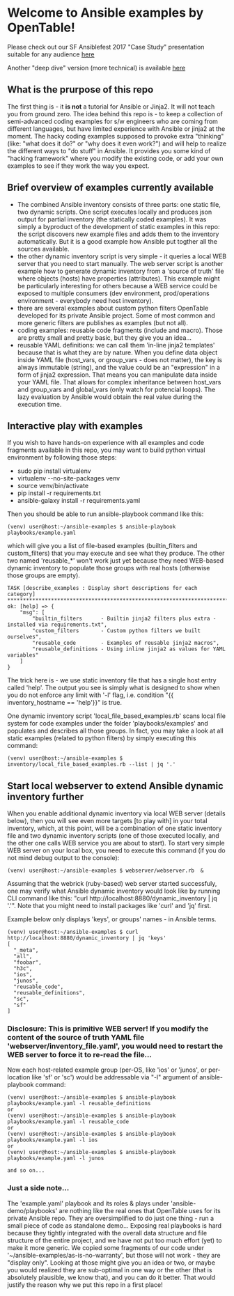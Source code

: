 # Welcome to Ansible examples by OpenTable!

Please check out our SF Ansiblefest 2017 "Case Study" presentation suitable for any audience [here](Ansiblefest2017/OT_case_study.pdf)

Another "deep dive" version (more technical) is available [here](Ansiblefest2017/OT_deep_dive.pdf)

## What is the prurpose of this repo
The first thing is - it __is not__ a tutorial for Ansible or Jinja2. It will not teach you from ground zero.
The idea behind this repo is - to keep a collection of semi-advanced coding examples for s/w engineers who are coming from different languages, but have limited experience with Ansible or jinja2 at the moment.
The hacky coding examples supposed to provoke extra "thinking" (like: "what does it do?" or "why does it even work?") and will help to realize the different ways to "do stuff" in Ansible. It provides you some kind of "hacking framework" where you modify the existing code, or add your own examples to see if they work the way you expect. 

## Brief overview of examples currently available
- The combined Ansible inventory consists of three parts: one static file, two dynamic scripts. One script executes locally and produces json output for partial inventory (the statically coded examples). It was simply a byproduct of the development of static examples in this repo: the script discovers new example files and adds them to the inventory automatically. But it is a good example how Ansible put togther all the sources available.
- the other dynamic inventory script is very simple - it queries a local WEB server that you need to start manually. The web server script is another example how to generate dynamic inventory from a 'source of truth' file where objects (hosts) have properties (attributes). This example might be particularly interesting for others because a WEB service could be exposed to multiple consumers (dev environment, prod/operations environment - everybody need host inventory).
- there are several examples about custom python filters OpenTable developed for its private Ansible project. Some of most common and more generic filters are publishes as examples (but not all).
- coding examples: reusable code fragments (include and macro). Those are pretty small and pretty basic, but they give you an idea...
- reusable YAML definitions: we can call them 'in-line jinja2 templates' because that is what they are by nature. When you define data object inside YAML file (host_vars, or group_vars - does not matter), the key is always immutable (string), and the value could be an "expression" in a form of jinja2 expression. That means you can manipulate data inside your YAML file. That allows for complex inheritance between host_vars and group_vars and global_vars (only watch for potencial loops). The lazy evaluation by Ansible would obtain the real value during the execution time.

## Interactive play with examples
If you wish to have hands-on experience with all examples and code fragments available in this repo, you may want to build python virtual environment by following those steps:
- sudo pip install virtualenv
- virtualenv --no-site-packages venv
- source venv/bin/activate
- pip install -r requirements.txt
- ansible-galaxy install -r requirements.yaml

Then you should be able to run ansible-playbook command like this:
```
(venv) user@host:~/ansible-examples $ ansible-playbook playbooks/example.yaml
```
which will give you a list of file-based examples (builtin_filters and custom_filters) that you may execute and see what they produce. The other two named 'reusable_*' won't work just yet because they need WEB-based dynamic inventory to populate those groups with real hosts (otherwise those groups are empty).
```
TASK [describe_examples : Display short descriptions for each category] ***********************************************************************************************
ok: [help] => {
    "msg": [
        "builtin_filters      - Builtin jinja2 filters plus extra - installed via requirements.txt", 
        "custom_filters       - Custom python filters we built ourselves", 
        "reusable_code        - Examples of reusable jinja2 macros", 
        "reusable_definitions - Using inline jinja2 as values for YAML variables"
    ]
}
```
The trick here is - we use static inventory file that has a single host entry called 'help'. The output you see is simply what is designed to show when you do not enforce any limit with '-l' flag, i.e. condition "{{ inventory_hostname == 'help'}}" is true. 

One dynamic inventory script 'local_file_based_examples.rb' scans local file system for code examples under the folder 'playbooks/examples' and populates and describes all those groups.
In fact, you may take a look at all static examples (related to python filters) by simply executing this command:
```
(venv) user@host:~/ansible-examples $ inventory/local_file_based_examples.rb --list | jq '.'
```

## Start local webserver to extend Ansible dynamic inventory further
When you enable additional dynamic inventory via local WEB server (details below), then you will see even more targets [to play with] in your total inventory, which, at this point, will be a combination of one static inventory file and two dynamic inventory scripts (one of those executed locally, and the other one calls WEB service you are about to start). To start very simple WEB server on your local box, you need to execute this command (if you do not mind debug output to the console):
```
(venv) user@host:~/ansible-examples $ webserver/webserver.rb  &
```
Assuming that the webrick (ruby-based) web server started successfuly, one may verify what Ansible dynamic inventory would look like by running CLI command like this: "curl http://localhost:8880/dynamic_inventory | jq '.'". Note that you might need to install packages like 'curl' and 'jq' first. 

Example below only displays 'keys', or groups' names - in Ansible terms.
```
(venv) user@host:~/ansible-examples $ curl http://localhost:8880/dynamic_inventory | jq 'keys'
[
  "_meta",
  "all",
  "foobar",
  "h3c",
  "ios",
  "junos",
  "reusable_code",
  "reusable_definitions",
  "sc",
  "sf"
]
```

### Disclosure: This is primitive WEB server! If you modify the content of the source of truth YAML file 'webserver/inventory_file.yaml', you would need to restart the WEB server to force it to re-read the file...

Now each host-related example group (per-OS, like 'ios' or 'junos', or per-location like 'sf' or 'sc') would be addressable via "-l" argument of ansible-playbook command:
```
(venv) user@host:~/ansible-examples $ ansible-playbook playbooks/example.yaml -l reusable_definitions
or 
(venv) user@host:~/ansible-examples $ ansible-playbook playbooks/example.yaml -l reusable_code
or
(venv) user@host:~/ansible-examples $ ansible-playbook playbooks/example.yaml -l ios
or
(venv) user@host:~/ansible-examples $ ansible-playbook playbooks/example.yaml -l junos

and so on...
```
### Just a side note...
The 'example.yaml' playbook and its roles & plays under 'ansible-demo/playbooks' are nothing like the real ones that OpenTable uses for its private Ansible repo. They are oversimplified to do just one thing - run a small piece of code as standalone demo...
Exposing real playbooks is hard because they tightly integrated with the overall data structure and file structure of the entire project, and we have not put too much effort (yet) to make it more generic.
We copied some fragments of our code under '~/ansible-examples/as-is-no-warranty', but those will not work - they are "display only". Looking at those might give you an idea or two, or maybe you would realized they are sub-optimal in one way or the other (that is absolutely plausible, we know that), and you can do it better. That would justify the reason why we put this repo in a first place!
